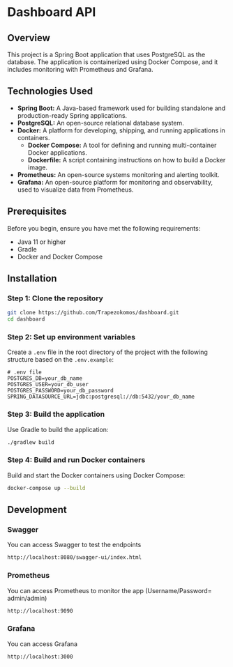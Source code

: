 # Dashboard API

## Overview

This project is a Spring Boot application that uses PostgreSQL as the database. The application is containerized using Docker Compose, and it includes monitoring with Prometheus and Grafana.

## Technologies Used

- **Spring Boot:** A Java-based framework used for building standalone and production-ready Spring applications.
- **PostgreSQL:** An open-source relational database system.
- **Docker:** A platform for developing, shipping, and running applications in containers.
  - **Docker Compose:** A tool for defining and running multi-container Docker applications.
  - **Dockerfile:** A script containing instructions on how to build a Docker image.
- **Prometheus:** An open-source systems monitoring and alerting toolkit.
- **Grafana:** An open-source platform for monitoring and observability, used to visualize data from Prometheus.

## Prerequisites

Before you begin, ensure you have met the following requirements:

- Java 11 or higher
- Gradle
- Docker and Docker Compose

## Installation

### Step 1: Clone the repository

```sh
git clone https://github.com/Trapezokomos/dashboard.git
cd dashboard
```

### Step 2: Set up environment variables

Create a `.env` file in the root directory of the project with the following structure based on the `.env.example`:

```plaintext
# .env file
POSTGRES_DB=your_db_name
POSTGRES_USER=your_db_user
POSTGRES_PASSWORD=your_db_password
SPRING_DATASOURCE_URL=jdbc:postgresql://db:5432/your_db_name
```

### Step 3: Build the application

Use Gradle to build the application:

```sh
./gradlew build
```

### Step 4: Build and run Docker containers

Build and start the Docker containers using Docker Compose:

```sh
docker-compose up --build
```
## Development

### Swagger
You can access Swagger to test the endpoints
```sh
http://localhost:8080/swagger-ui/index.html
```

### Prometheus
You can access Prometheus to monitor the app (Username/Password= admin/admin) 
```sh
http://localhost:9090
````

### Grafana
You can access Grafana
```sh
http://localhost:3000
````
